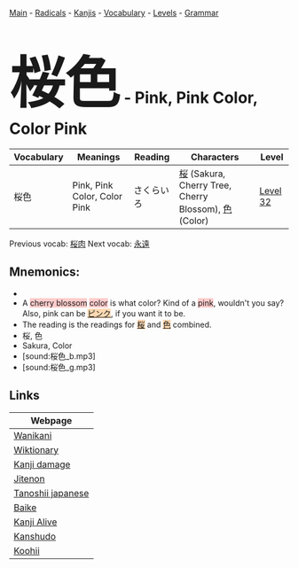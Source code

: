 <style> bigfont {font-size: 100px}</style>
[Main](../README.md) -
[Radicals](../radicals.md) -
[Kanjis](../kanjis.md) -
[Vocabulary](../vocabulary.md) -
[Levels](../levels.md) -
[Grammar](../grammar.md)
# <bigfont> 桜色</bigfont> - Pink, Pink Color, Color Pink 

| Vocabulary | Meanings | Reading | Characters | Level |
| --- | --- | --- | --- | --- |
| 桜色 | Pink, Pink Color, Color Pink | さくらいろ |  [桜](../kanjis/桜.md) (Sakura, Cherry Tree, Cherry Blossom), [色](../kanjis/色.md) (Color) | [Level 32](../levels/wk_level32.md) |

Previous vocab: [桜肉](桜肉.md) Next vocab: [永遠](永遠.md) 

## Mnemonics:

* 
* A <span style="background-color:#ffcccb"> cherry blossom</span> <span style="background-color:#ffcccb"> color</span> is what color? Kind of a <span style="background-color:#ffcccb"> pink</span>, wouldn't you say? Also, pink can be <span style="background-color:#fed8b1"> [ピンク](https://jisho.org/search/ピンク)</span>, if you want it to be.
* The reading is the readings for <span style="background-color:#fed8b1"> [桜](https://jisho.org/search/桜)</span> and <span style="background-color:#fed8b1"> [色](https://jisho.org/search/色)</span> combined.
* 桜, 色
* Sakura, Color
* [sound:桜色_b.mp3]
* [sound:桜色_g.mp3]


## Links 

| Webpage |
| --- |
| [Wanikani          ](https://www.wanikani.com/kanji/桜色) |
| [Wiktionary        ](https://en.wiktionary.org/wiki/桜色) |
| [Kanji damage      ](http://www.kanjidamage.com/kanji/search?utf8=✓&q=桜色) |
| [Jitenon           ](https://jitenon.com/kanji/桜色) |
| [Tanoshii japanese ](https://www.tanoshiijapanese.com/dictionary/kanji.cfm?k=桜色) |
| [Baike             ](https://baike.baidu.com/item/桜色) |
| [Kanji Alive       ](https://app.kanjialive.com/桜色) |
| [Kanshudo          ](https://www.kanshudo.com/searchmn?q=桜色) |
| [Koohii            ](https://kanji.koohii.com/study/kanji/桜色) |
